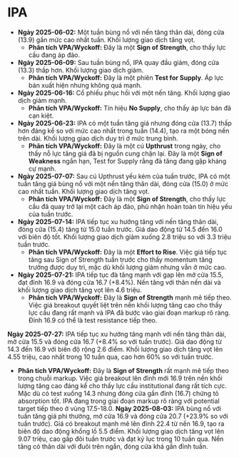 # IPA

- **Ngày 2025-06-02:** Một tuần bùng nổ với nến tăng thân dài, đóng cửa (13.9) gần mức cao nhất tuần. Khối lượng giao dịch tăng vọt.
    - **Phân tích VPA/Wyckoff:** Đây là một **Sign of Strength**, cho thấy lực cầu đang áp đảo.
- **Ngày 2025-06-09:** Sau tuần bùng nổ, IPA quay đầu giảm, đóng cửa (13.3) thấp hơn. Khối lượng giao dịch giảm.
    - **Phân tích VPA/Wyckoff:** Đây là một phiên **Test for Supply**. Áp lực bán xuất hiện nhưng không quá mạnh.
- **Ngày 2025-06-16:** Cổ phiếu phục hồi với một nến tăng. Khối lượng giao dịch giảm mạnh.
    - **Phân tích VPA/Wyckoff:** Tín hiệu **No Supply**, cho thấy áp lực bán đã cạn kiệt.
- **Ngày 2025-06-23:** IPA có một tuần tăng giá nhưng đóng cửa (13.7) thấp hơn đáng kể so với mức cao nhất trong tuần (14.4), tạo ra một bóng nến trên dài. Khối lượng giao dịch duy trì ở mức trung bình.
    - **Phân tích VPA/Wyckoff:** Đây là một cú **Upthrust** trong ngày, cho thấy nỗ lực tăng giá đã bị nguồn cung chặn lại. Đây là một **Sign of Weakness** ngắn hạn, Test for Supply rằng đà tăng đang gặp kháng cự mạnh.
- **Ngày 2025-07-07:** Sau cú Upthrust yếu kém của tuần trước, IPA có một tuần tăng giá bùng nổ với một nến tăng thân dài, đóng cửa (15.0) ở mức cao nhất tuần. Khối lượng giao dịch tăng vọt.
    - **Phân tích VPA/Wyckoff:** Đây là một **Sign of Strength**, cho thấy lực cầu đã quay trở lại một cách áp đảo, phủ nhận hoàn toàn tín hiệu yếu của tuần trước.
- **Ngày 2025-07-14:** IPA tiếp tục xu hướng tăng với nến tăng thân dài, đóng cửa (15.4) tăng từ 15.0 tuần trước. Giá dao động từ 14.5 đến 16.0 với biên độ tốt. Khối lượng giao dịch giảm xuống 2.8 triệu so với 3.3 triệu tuần trước.
    - **Phân tích VPA/Wyckoff:** Đây là một **Effort to Rise**. Việc giá tiếp tục tăng sau Sign of Strength tuần trước cho thấy momentum tăng trưởng được duy trì, mặc dù khối lượng giảm nhưng vẫn ở mức cao.
- **Ngày 2025-07-21:** IPA tiếp tục đà tăng mạnh với gap lên mở cửa 15.5, đạt đỉnh 16.9 và đóng cửa 16.7 (+8.4%). Nến tăng với thân nến dài và khối lượng giao dịch tăng vọt lên 4.6 triệu.
    - **Phân tích VPA/Wyckoff:** Đây là **Sign of Strength** mạnh mẽ tiếp theo. Việc giá breakout quyết liệt trên nền khối lượng tăng cao cho thấy lực cầu đang rất mạnh và IPA đã bước vào giai đoạn markup rõ ràng. Đỉnh 16.9 có thể là test resistance tiếp theo.


**Ngày 2025-07-27:** IPA tiếp tục xu hướng tăng mạnh với nến tăng thân dài, mở cửa 15.5 và đóng cửa 16.7 (+8.4% so với tuần trước). Giá dao động từ 14.3 đến 16.9 với biên độ rộng 2.6 điểm. Khối lượng giao dịch tăng vọt lên 4.55 triệu, cao nhất trong 10 tuần qua, cao hơn 60% so với tuần trước.
- **Phân tích VPA/Wyckoff:** Đây là **Sign of Strength** rất mạnh mẽ tiếp theo trong chuỗi markup. Việc giá breakout lên đỉnh mới 16.9 trên nền khối lượng tăng cao đáng kể cho thấy lực cầu institutional đang rất tích cực. Mặc dù có test xuống 14.3 nhưng đóng cửa gần đỉnh (16.7) chứng tỏ absorption tốt. IPA đang trong giai đoạn markup rõ ràng với potential target tiếp theo ở vùng 17.5-18.0.
**Ngày 2025-08-03:** IPA bùng nổ với tuần tăng giá phi thường, mở cửa 16.9 và đóng cửa 20.7 (+23.9% so với tuần trước). Giá có breakout mạnh mẽ lên đỉnh 22.4 từ nền 16.9, tạo ra biên độ dao động khổng lồ 5.5 điểm. Khối lượng giao dịch tăng vọt lên 9.07 triệu, cao gấp đôi tuần trước và đạt kỷ lục trong 10 tuần qua. Nến tăng có thân dài với đuôi trên ngắn, đóng cửa khá gần đỉnh tuần.
